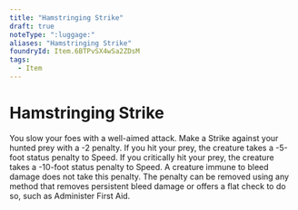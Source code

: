 ```yaml
---
title: "Hamstringing Strike"
draft: true
noteType: ":luggage:"
aliases: "Hamstringing Strike"
foundryId: Item.6BTPvSX4wSa2ZDsM
tags:
  - Item
---
```


# Hamstringing Strike

You slow your foes with a well-aimed attack. Make a Strike against your hunted prey with a -2 penalty. If you hit your prey, the creature takes a -5-foot status penalty to Speed. If you critically hit your prey, the creature takes a -10-foot status penalty to Speed. A creature immune to bleed damage does not take this penalty. The penalty can be removed using any method that removes persistent bleed damage or offers a flat check to do so, such as Administer First Aid.


